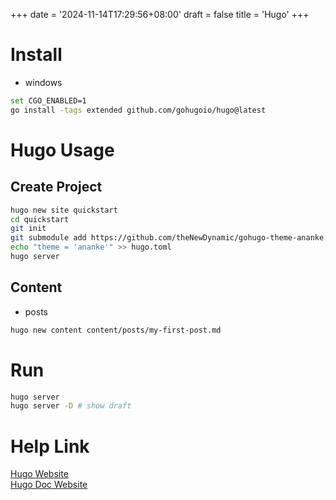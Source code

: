 +++
date = '2024-11-14T17:29:56+08:00'
draft = false
title = 'Hugo'
+++

# Install

- windows

```bash
set CGO_ENABLED=1
go install -tags extended github.com/gohugoio/hugo@latest
```

# Hugo Usage

## Create Project

```bash
hugo new site quickstart
cd quickstart
git init
git submodule add https://github.com/theNewDynamic/gohugo-theme-ananke.git themes/ananke
echo "theme = 'ananke'" >> hugo.toml
hugo server
```

## Content

- posts

```bash
hugo new content content/posts/my-first-post.md
```

# Run

```bash
hugo server
hugo server -D # show draft
```

# Help Link

[Hugo Website](https://gohugo.io/)  
[Hugo Doc Website](https://gohugo.io/documentation/)
